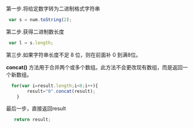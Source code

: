 第一步.将给定数字转为二进制格式字符串

~~~js
 var s = num.toString(2);
~~~

第二步.获得二进制数长度

~~~js
 var l = s.length;
~~~

第三步.如果字符串长度不足 8 位，则在前面补 0 到满8位。

**concat()** 方法用于合并两个或多个数组。此方法不会更改现有数组，而是返回一个新数组。

~~~js
  for(var i=result.length;i<8;i++){
        result="0".concat(result);
    }
~~~

最后一步，直接返回result

~~~js
   return result;
~~~

